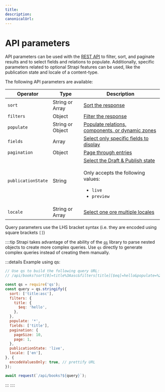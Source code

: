 ```yaml
---
title:
description:
canonicalUrl:
---
```


<!-- TODO: add SEO tags -->

# API parameters

API parameters can be used with the [REST API](/developer-docs/latest/developer-resources/database-apis-reference/rest-api.md) to filter, sort, and paginate results and to select fields and relations to populate. Additionally, specific parameters related to optional Strapi features can be used, like the publication state and locale of a content-type.

The following API parameters are available:

| Operator           | Type          | Description                                           |
| ------------------ | ------------- | ----------------------------------------------------- |
| `sort`             |  String or Array  | [Sort the response](/developer-docs/latest/developer-resources/database-apis-reference/rest/sort-pagination.md#sorting) |
| `filters`          | Object        | [Filter the response](/developer-docs/latest/developer-resources/database-apis-reference/rest/filtering-locale-publication.md#filtering) |
| `populate`         | String or Object | [Populate relations, components, or dynamic zones](/developer-docs/latest/developer-resources/database-apis-reference/rest/populating-fields.md#population) |
| `fields`           | Array         | [Select only specific fields to display](/developer-docs/latest/developer-resources/database-apis-reference/rest/populating-fields.md#field-selection) |
| `pagination`       | Object        | [Page through entries](/developer-docs/latest/developer-resources/database-apis-reference/rest/sort-pagination.md#pagination) |
| `publicationState` | String        | [Select the Draft & Publish state](/developer-docs/latest/developer-resources/database-apis-reference/rest/filtering-locale-publication.md#publication-state)<br/><br/>Only accepts the following values:<ul><li>`live`</li><li>`preview`</li></ul> |
| `locale`           | String or Array  | [Select one ore multiple locales](/developer-docs/latest/developer-resources/database-apis-reference/rest/filtering-locale-publication.md#locale) |

Query parameters use the LHS bracket syntax (i.e. they are encoded using square brackets `[]`)

::::tip
Strapi takes advantage of the ability of the [`qs`](https://github.com/ljharb/qs) library to parse nested objects to create more complex queries.
Use `qs` directly to generate complex queries instead of creating them manually.

:::details Example using qs:

```js
// Use qs to build the following query URL:
// /api/books?sort[0]=title%3Aasc&filters[title][$eq]=hello&populate=%2A&fields[0]=title&pagination[pageSize]=10&pagination[page]=1&publicationState=live&locale[0]=en

const qs = require('qs');
const query = qs.stringify({
  sort: ['title:asc'],
  filters: {
    title: {
      $eq: 'hello',
    },
  },
  populate: '*',
  fields: ['title'],
  pagination: {
    pageSize: 10,
    page: 1,
  },
  publicationState: 'live',
  locale: ['en'],
}, {
  encodeValuesOnly: true, // prettify URL
});

await request(`/api/books?${query}`);
```

:::
::::
